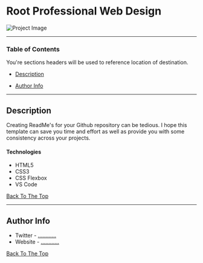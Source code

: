 # Root Professional Web Design

![Project Image](project-image-url)

<!-- > This is a ReadMe template to help save you time and effort. -->

---

### Table of Contents
You're sections headers will be used to reference location of destination.

- [Description](#description)
<!-- 
- [How To Use](#how-to-use)
- [References](#references)
- [License](#license) 
-->
- [Author Info](#author-info)

---

## Description

Creating ReadMe's for your Github repository can be tedious.  I hope this template can save you time and effort as well as provide you with some consistency across your projects.

#### Technologies

- HTML5
- CSS3
- CSS Flexbox
- VS Code



[Back To The Top](#read-me-template)

---

## Author Info

- Twitter - [............](............)
- Website - [............](............)

[Back To The Top](#read-me-template)